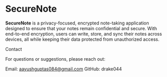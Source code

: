 # SecureNote

**SecureNote** is a privacy-focused, encrypted note-taking application designed to ensure that your notes remain confidential and secure. With end-to-end encryption, users can write, store, and sync their notes across devices, all while keeping their data protected from unauthorized access.

Contact

For questions or suggestions, please reach out:

Email: aayushguptas084@gmail.com
GitHub: drake044
